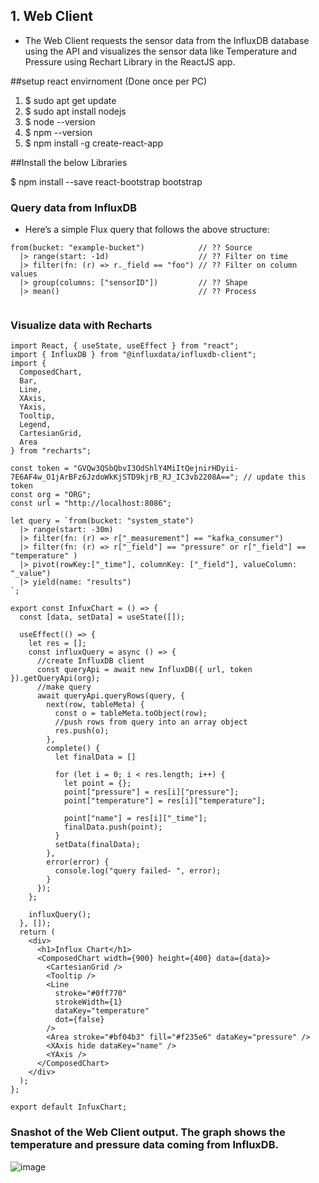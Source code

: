 ## 1. Web Client



- The Web Client requests the sensor data from the InfluxDB database using the API and visualizes the sensor data like Temperature and Pressure using Rechart Library in the ReactJS app.
  
##setup react envirnoment (Done once per PC)
1.	$ sudo apt get update
2.	$ sudo apt install nodejs
3.	$ node --version
4.	$ npm --version
5.	$ npm install -g create-react-app

##Install the below Libraries

$ npm install --save react-bootstrap bootstrap


### Query data from InfluxDB  

- Here’s a simple Flux query that follows the above structure:

```
from(bucket: "example-bucket")            // ?? Source
  |> range(start: -1d)                    // ?? Filter on time
  |> filter(fn: (r) => r._field == "foo") // ?? Filter on column values
  |> group(columns: ["sensorID"])         // ?? Shape
  |> mean()                               // ?? Process
  
```

### Visualize data with Recharts

```
import React, { useState, useEffect } from "react";
import { InfluxDB } from "@influxdata/influxdb-client";
import {
  ComposedChart,
  Bar,
  Line,
  XAxis,
  YAxis,
  Tooltip,
  Legend,
  CartesianGrid,
  Area
} from "recharts";

const token = "GVQw3QSbQbvI3OdShlY4MiItQejnirHDyii-7E6AF4w_O1jArBFz6JzdoWkKjSTD9kjrB_RJ_IC3vb2208A=="; // update this token
const org = "ORG";
const url = "http://localhost:8086";

let query = `from(bucket: "system_state")
  |> range(start: -30m)
  |> filter(fn: (r) => r["_measurement"] == "kafka_consumer")
  |> filter(fn: (r) => r["_field"] == "pressure" or r["_field"] == "temperature" )
  |> pivot(rowKey:["_time"], columnKey: ["_field"], valueColumn: "_value")
  |> yield(name: "results")
`;

export const InfuxChart = () => {
  const [data, setData] = useState([]);

  useEffect(() => {
    let res = [];
    const influxQuery = async () => {
      //create InfluxDB client
      const queryApi = await new InfluxDB({ url, token }).getQueryApi(org);
      //make query
      await queryApi.queryRows(query, {
        next(row, tableMeta) {
          const o = tableMeta.toObject(row);
          //push rows from query into an array object
          res.push(o);
        },
        complete() {
          let finalData = []

          for (let i = 0; i < res.length; i++) {
            let point = {};
            point["pressure"] = res[i]["pressure"];
            point["temperature"] = res[i]["temperature"];

            point["name"] = res[i]["_time"];
            finalData.push(point);
          }
          setData(finalData);
        },
        error(error) {
          console.log("query failed- ", error);
        }
      });
    };

    influxQuery();
  }, []);
  return (
    <div>
      <h1>Influx Chart</h1>
      <ComposedChart width={900} height={400} data={data}>
        <CartesianGrid />
        <Tooltip />
        <Line
          stroke="#0ff770"
          strokeWidth={1}
          dataKey="temperature"
          dot={false}
        />
        <Area stroke="#bf04b3" fill="#f235e6" dataKey="pressure" />
        <XAxis hide dataKey="name" />
        <YAxis />
      </ComposedChart>
    </div>
  );
};

export default InfuxChart;

```

### Snashot of the Web Client output. The graph shows the temperature and pressure data coming from InfluxDB.

![image](https://github.com/eternalamit5/KTIR-Kafka-Telegraf-InfluxDB-ReactJS/assets/44448083/056d00f5-b6c2-48cc-ad6e-ed880af1d66e)



